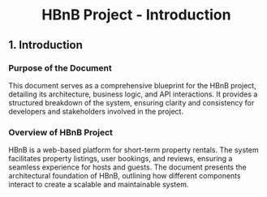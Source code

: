 <div align="center">
    <h1>
        HBnB Project - Introduction
    </h1>
</div>

<div>
<h2>1. Introduction</h2>
<h3>Purpose of the Document</h3>
<p>This document serves as a comprehensive blueprint for the HBnB project, detailing its architecture, business logic, and API interactions. 
It provides a structured breakdown of the system, ensuring clarity and consistency for developers and stakeholders involved in the project.</p>
<h3>Overview of HBnB Project</h3>
<p> HBnB is a web-based platform for short-term property rentals. The system facilitates property listings, user bookings, and reviews, ensuring 
    a seamless experience for hosts and guests. The document presents the architectural foundation of HBnB, outlining how different components 
    interact to create a scalable and maintainable system.</p>
</div>